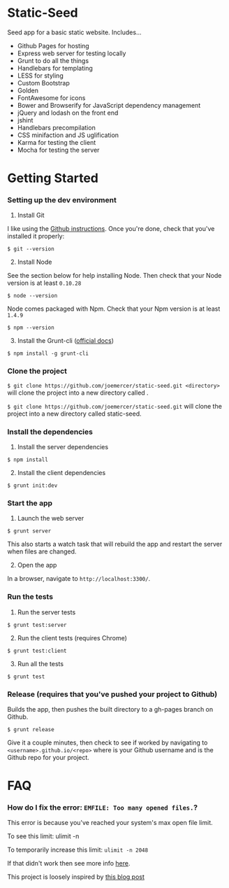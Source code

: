 # Static-Seed

Seed app for a basic static website. Includes...

- Github Pages for hosting
- Express web server for testing locally
- Grunt to do all the things
- Handlebars for templating
- LESS for styling
- Custom Bootstrap
- Golden
- FontAwesome for icons
- Bower and Browserify for JavaScript dependency management
- jQuery and lodash on the front end
- jshint
- Handlebars precompilation
- CSS minifaction and JS uglification
- Karma for testing the client
- Mocha for testing the server

# Getting Started

### Setting up the dev environment

1. Install Git

I like using the [Github instructions](https://help.github.com/articles/set-up-git). Once you're done, check that you've installed it properly:

`$ git --version`

2. Install Node

See the section below for help installing Node. Then check that your Node version is at least `0.10.28`

`$ node --version`

Node comes packaged with Npm. Check that your Npm version is at least `1.4.9`

`$ npm --version`

3. Install the Grunt-cli ([official docs](http://gruntjs.com/getting-started))

`$ npm install -g grunt-cli`

### Clone the project

`$ git clone https://github.com/joemercer/static-seed.git <directory>` will clone the project into a new directory called <directory>.

`$ git clone https://github.com/joemercer/static-seed.git` will clone the project into a new directory called static-seed.

### Install the dependencies

1. Install the server dependencies

`$ npm install`

2. Install the client dependencies

`$ grunt init:dev`

### Start the app

1. Launch the web server

`$ grunt server`

This also starts a watch task that will rebuild the app and restart the server when files are changed.

2. Open the app

In a browser, navigate to `http://localhost:3300/`.

### Run the tests

1. Run the server tests

`$ grunt test:server`

2. Run the client tests (requires Chrome)

`$ grunt test:client`

3. Run all the tests

`$ grunt test`

### Release (requires that you've pushed your project to Github)

Builds the app, then pushes the built directory to a gh-pages branch on Github. 

`$ grunt release`

Give it a couple minutes, then check to see if worked by navigating to `<username>.github.io/<repo>` where <username> is your Github username and <repo> is the Github repo for your project.

# FAQ

### How do I fix the error: `EMFILE: Too many opened files.`?

This error is because you've reached your system's max open file limit.

To see this limit: ulimit -n

To temporarily increase this limit: `ulimit -n 2048`

If that didn't work then see more info [here](http://superuser.com/questions/261023/how-to-change-default-ulimit-values-in-mac-os-x-10-6). 





This project is loosely inspired by [this blog post](http://kroltech.com/2013/12/boilerplate-web-app-using-backbone-js-expressjs-node-js-mongodb/)